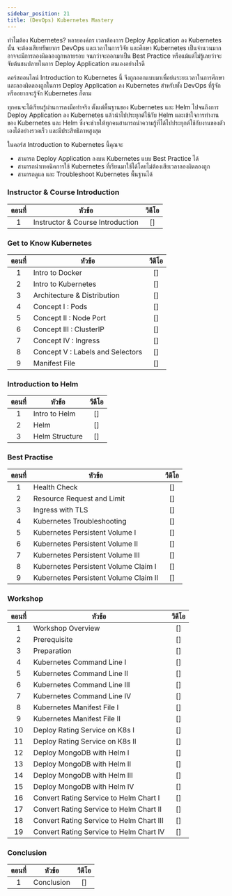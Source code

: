 ```yaml
---
sidebar_position: 21
title: (DevOps) Kubernetes Mastery
---
```


ทำไมต้อง Kubernetes?
หลายองค์กร เวลาต้องการ Deploy Application ลง Kubernetes นั้น จะต้องเสียทรัพยากร DevOps และเวลาในการวิจัย และศึกษา Kubernetes เป็นจำนวนมาก อาจจะมีการลองผิดลองถูกหลายรอบ จนกว่าจะออกมาเป็น Best Practice หรือแม้แต่ไม่รู้เลยว่าจะจับต้นชนปลายในการ Deploy Application ตนเองอย่างไรดี

คอร์สออนไลน์ Introduction to Kubernetes นี้ จึงถูกออกแบบมาเพื่อย่นระยะเวลาในการศึกษา และลองผิดลองถูกในการ Deploy Application ลง Kubernetes สำหรับทั้ง DevOps ที่รู้จัก หรืออยากจะรู้จัก Kubernetes ก็ตาม

ทุกคนจะได้เรียนรู้ผ่านการลงมือทำจริง ตั้งแต่พื้นฐานของ Kubernetes และ Helm ไปจนถึงการ Deploy Application ลง Kubernetes แล้วนำไปประยุกต์ใช้กับ Helm และเข้าใจการทำงานของ Kubernetes และ Helm ซึ่งจะช่วยให้ทุกคนสามารถนำความรู้ที่ได้ไปประยุกต์ใช้กับงานของตัวเองได้อย่างรวดเร็ว และมีประสิทธิภาพสูงสุด

ในคอร์ส Introduction to Kubernetes นี้คุณจะ

- สามารถ Deploy Application ลงบน Kubernetes แบบ Best Practice ได้
- สามารถนำเทคนิคการใช้ Kubernetes ที่เรียนมาใช้ได้โดยไม่ต้องเสียเวลาลองผิดลองถูก
- สามารถดูแล และ Troubleshoot Kubernetes พื้นฐานได้

### Instructor & Course Introduction

| ตอนที่  | หัวข้อ                               | วีดีโอ                           |
|:---:  |------------------------------------ |:-----------------------------: |
| 1     | Instructor & Course Introduction | [] |

### Get to Know Kubernetes

| ตอนที่  | หัวข้อ                               | วีดีโอ                           |
|:---:  |------------------------------------ |:-----------------------------: |
| 1     | Intro to Docker | [] |
| 2     | Intro to Kubernetes | [] |
| 3     | Architecture & Distribution | [] |
| 4     | Concept I : Pods | [] |
| 5     | Concept II : Node Port | [] |
| 6     | Concept III : ClusterIP | [] |
| 7     | Concept IV : Ingress | [] |
| 8     | Concept V : Labels and Selectors | [] |
| 9     | Manifest File | [] |

### Introduction to Helm

| ตอนที่  | หัวข้อ                               | วีดีโอ                           |
|:---:  |------------------------------------ |:-----------------------------: |
| 1     | Intro to Helm | [] |
| 2     | Helm | [] |
| 3     | Helm Structure | [] |

### Best Practise

| ตอนที่  | หัวข้อ                               | วีดีโอ                           |
|:---:  |------------------------------------ |:-----------------------------: |
| 1     | Health Check | [] |
| 2     | Resource Request and Limit | [] |
| 3     | Ingress with TLS | [] |
| 4     | Kubernetes Troubleshooting | [] |
| 5     | Kubernetes Persistent Volume I | [] |
| 6     | Kubernetes Persistent Volume II | [] |
| 7     | Kubernetes Persistent Volume III | [] |
| 8     | Kubernetes Persistent Volume Claim I | [] |
| 9     | Kubernetes Persistent Volume Claim II | [] |

### Workshop

| ตอนที่  | หัวข้อ                               | วีดีโอ                           |
|:---:  |------------------------------------ |:-----------------------------: |
| 1     | Workshop Overview | [] |
| 2     | Prerequisite | [] |
| 3     | Preparation | [] |
| 4     | Kubernetes Command Line I | [] |
| 5     | Kubernetes Command Line II | [] |
| 6     | Kubernetes Command Line III | [] |
| 7     | Kubernetes Command Line IV | [] |
| 8     | Kubernetes Manifest File I | [] |
| 9     | Kubernetes Manifest File II | [] |
| 10    | Deploy Rating Service on K8s I | [] |
| 11    | Deploy Rating Service on K8s II | [] |
| 12    | Deploy MongoDB with Helm I | [] |
| 13    | Deploy MongoDB with Helm II | [] |
| 14    | Deploy MongoDB with Helm III | [] |
| 15    | Deploy MongoDB with Helm IV | [] |
| 16    | Convert Rating Service to Helm Chart I | [] |
| 17    | Convert Rating Service to Helm Chart II | [] |
| 18    | Convert Rating Service to Helm Chart III | [] |
| 19    | Convert Rating Service to Helm Chart IV | [] |

### Conclusion

| ตอนที่  | หัวข้อ                               | วีดีโอ                           |
|:---:  |------------------------------------ |:-----------------------------: |
| 1     | Conclusion | [] |
